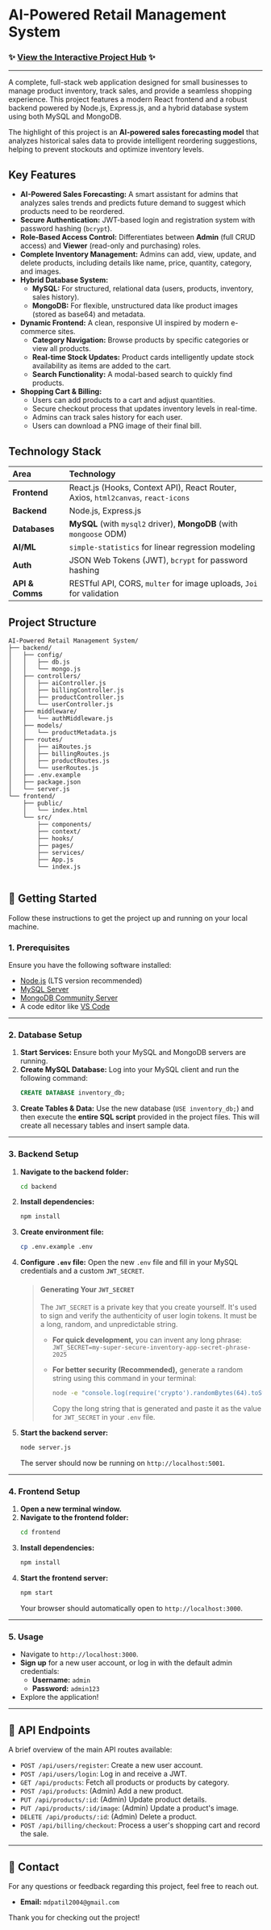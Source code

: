 # AI-Powered Retail Management System

### ✨ [View the Interactive Project Hub](https://your-username.github.io/your-repo-name) ✨

---

A complete, full-stack web application designed for small businesses to manage product inventory, track sales, and provide a seamless shopping experience. This project features a modern React frontend and a robust backend powered by Node.js, Express.js, and a hybrid database system using both MySQL and MongoDB.

The highlight of this project is an **AI-powered sales forecasting model** that analyzes historical sales data to provide intelligent reordering suggestions, helping to prevent stockouts and optimize inventory levels.

## Key Features

-   **AI-Powered Sales Forecasting:** A smart assistant for admins that analyzes sales trends and predicts future demand to suggest which products need to be reordered.
-   **Secure Authentication:** JWT-based login and registration system with password hashing (`bcrypt`).
-   **Role-Based Access Control:** Differentiates between **Admin** (full CRUD access) and **Viewer** (read-only and purchasing) roles.
-   **Complete Inventory Management:** Admins can add, view, update, and delete products, including details like name, price, quantity, category, and images.
-   **Hybrid Database System:**
    -   **MySQL:** For structured, relational data (users, products, inventory, sales history).
    -   **MongoDB:** For flexible, unstructured data like product images (stored as base64) and metadata.
-   **Dynamic Frontend:** A clean, responsive UI inspired by modern e-commerce sites.
    -   **Category Navigation:** Browse products by specific categories or view all products.
    -   **Real-time Stock Updates:** Product cards intelligently update stock availability as items are added to the cart.
    -   **Search Functionality:** A modal-based search to quickly find products.
-   **Shopping Cart & Billing:**
    -   Users can add products to a cart and adjust quantities.
    -   Secure checkout process that updates inventory levels in real-time.
    -   Admins can track sales history for each user.
    -   Users can download a PNG image of their final bill.

## Technology Stack

| Area      | Technology                                                                                                |
| :-------- | :-------------------------------------------------------------------------------------------------------- |
| **Frontend** | React.js (Hooks, Context API), React Router, Axios, `html2canvas`, `react-icons`                          |
| **Backend** | Node.js, Express.js                                                                                       |
| **Databases** | **MySQL** (with `mysql2` driver), **MongoDB** (with `mongoose` ODM)                                         |
| **AI/ML** | `simple-statistics` for linear regression modeling                                                        |
| **Auth** | JSON Web Tokens (JWT), `bcrypt` for password hashing                                                      |
| **API & Comms** | RESTful API, CORS, `multer` for image uploads, `Joi` for validation                                       |

## Project Structure

```plaintext
AI-Powered Retail Management System/
├── backend/
│   ├── config/
│   │   ├── db.js
│   │   └── mongo.js
│   ├── controllers/
│   │   ├── aiController.js
│   │   ├── billingController.js
│   │   ├── productController.js
│   │   └── userController.js
│   ├── middleware/
│   │   └── authMiddleware.js
│   ├── models/
│   │   └── productMetadata.js
│   ├── routes/
│   │   ├── aiRoutes.js
│   │   ├── billingRoutes.js
│   │   ├── productRoutes.js
│   │   └── userRoutes.js
│   ├── .env.example
│   ├── package.json
│   └── server.js
└── frontend/
    ├── public/
    │   └── index.html
    └── src/
        ├── components/
        ├── context/
        ├── hooks/
        ├── pages/
        ├── services/
        ├── App.js
        └── index.js


```
## 🚀 Getting Started

Follow these instructions to get the project up and running on your local machine.

### **1. Prerequisites**

Ensure you have the following software installed:
-   [Node.js](https://nodejs.org/) (LTS version recommended)
-   [MySQL Server](https://dev.mysql.com/downloads/mysql/)
-   [MongoDB Community Server](https://www.mongodb.com/try/download/community)
-   A code editor like [VS Code](https://code.visualstudio.com/)

---

### **2. Database Setup**

1.  **Start Services:** Ensure both your MySQL and MongoDB servers are running.
2.  **Create MySQL Database:** Log into your MySQL client and run the following command:
    ```sql
    CREATE DATABASE inventory_db;
    ```
3.  **Create Tables & Data:** Use the new database (`USE inventory_db;`) and then execute the **entire SQL script** provided in the project files. This will create all necessary tables and insert sample data.

---

### **3. Backend Setup**

1.  **Navigate to the backend folder:**
    ```bash
    cd backend
    ```
2.  **Install dependencies:**
    ```bash
    npm install
    ```
3.  **Create environment file:**
    ```bash
    cp .env.example .env
    ```
4.  **Configure `.env` file:** Open the new `.env` file and fill in your MySQL credentials and a custom `JWT_SECRET`.

    > #### **Generating Your `JWT_SECRET`**
    > The `JWT_SECRET` is a private key that you create yourself. It's used to sign and verify the authenticity of user login tokens. It must be a long, random, and unpredictable string.
    >
    > -   **For quick development,** you can invent any long phrase:
    >     `JWT_SECRET=my-super-secure-inventory-app-secret-phrase-2025`
    >
    > -   **For better security (Recommended),** generate a random string using this command in your terminal:
    >     ```bash
    >     node -e "console.log(require('crypto').randomBytes(64).toString('hex'))"
    >     ```
    >     Copy the long string that is generated and paste it as the value for `JWT_SECRET` in your `.env` file.
    
5.  **Start the backend server:**
    ```bash
    node server.js
    ```
    The server should now be running on `http://localhost:5001`.

---

### **4. Frontend Setup**

1.  **Open a new terminal window.**
2.  **Navigate to the frontend folder:**
    ```bash
    cd frontend
    ```
3.  **Install dependencies:**
    ```bash
    npm install
    ```
4.  **Start the frontend server:**
    ```bash
    npm start
    ```
    Your browser should automatically open to `http://localhost:3000`.

---

### **5. Usage**

-   Navigate to `http://localhost:3000`.
-   **Sign up** for a new user account, or log in with the default admin credentials:
    -   **Username:** `admin`
    -   **Password:** `admin123`
-   Explore the application!

---

## 📄 API Endpoints

A brief overview of the main API routes available:

-   `POST /api/users/register`: Create a new user account.
-   `POST /api/users/login`: Log in and receive a JWT.
-   `GET /api/products`: Fetch all products or products by category.
-   `POST /api/products`: (Admin) Add a new product.
-   `PUT /api/products/:id`: (Admin) Update product details.
-   `PUT /api/products/:id/image`: (Admin) Update a product's image.
-   `DELETE /api/products/:id`: (Admin) Delete a product.
-   `POST /api/billing/checkout`: Process a user's shopping cart and record the sale.

---

## 📧 Contact

For any questions or feedback regarding this project, feel free to reach out.

-   **Email:** `mdpatil2004@gmail.com`

Thank you for checking out the project!
